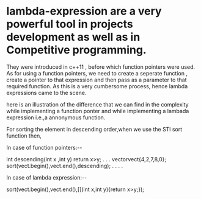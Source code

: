 # lambda-expression are a very powerful tool in projects development as well as in Competitive programming.
They were introduced in c++11 , before which function pointers were used.
As for using a function pointers, we need to create a seperate function , create a pointer to that expression and then pass as a parameter to that required function.
As this is a very cumbersome process, hence lambda expressions came to the scene.

here is an illustration of the difference that we can find in the complexity while implementing a function ponter and while implementing a lambada expression i.e.,a annonymous function.

For sorting the element in descending order,when we use the STl sort function then,

In case of function pointers:--

int descending(int x ,int y)
return x>y;
.
.
.
vector<int>vect{4,2,7,8,0};
sort(vect.begin(),vect.end(),descending);
 . 
 .
 .
 .
  
In case of lambda expression:--

 sort(vect.begin(),vect.end(),[](int x,int y){return x>y;}); 
 
  

